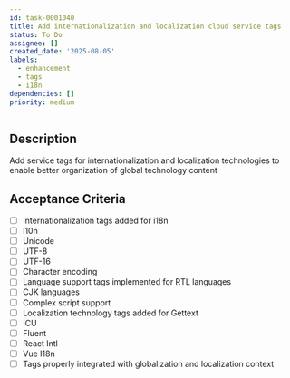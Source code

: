 ```yaml
---
id: task-0001040
title: Add internationalization and localization cloud service tags
status: To Do
assignee: []
created_date: '2025-08-05'
labels:
  - enhancement
  - tags
  - i18n
dependencies: []
priority: medium
---
```


## Description

Add service tags for internationalization and localization technologies to enable better organization of global technology content

## Acceptance Criteria

- [ ] Internationalization tags added for i18n
- [ ] l10n
- [ ] Unicode
- [ ] UTF-8
- [ ] UTF-16
- [ ] Character encoding
- [ ] Language support tags implemented for RTL languages
- [ ] CJK languages
- [ ] Complex script support
- [ ] Localization technology tags added for Gettext
- [ ] ICU
- [ ] Fluent
- [ ] React Intl
- [ ] Vue I18n
- [ ] Tags properly integrated with globalization and localization context
